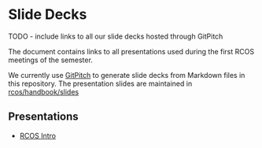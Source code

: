 # Slide Decks

TODO - include links to all our slide decks hosted through GitPitch

The document contains links to all presentations used during the first RCOS meetings of the semester.

We currently use [GitPitch](https://gitpitch.com) to generate slide decks from Markdown files in this repository. The presentation slides are maintained in [rcos/handbook/slides](https://github.com/rcos/handbook)

## Presentations
- [RCOS Intro](https://gitpitch.com/etc/etc)
